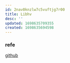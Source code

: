 ```yaml
---
id: 2nav0knzlw7c5vuftjg7r00
title: Libhv
desc: ''
updated: 1698635709355
created: 1698635694598
---
```


### refe
[github](https://github.com/ithewei/libhv)
